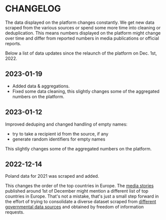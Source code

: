 # CHANGELOG

The data displayed on the platform changes constantly. We get new data scraped
from the various sources or spend some more time into cleaning or
deduplication. This means numbers displayed on the platform might change over
time and differ from reported numbers in media publications or official
reports.

Below a list of data updates since the relaunch of the platform on Dec. 1st, 2022.

## 2023-01-19

- Added [](https://ec.europa.eu/eurostat/web/nuts/national-structures) data & aggregations.
- Fixed some data cleaning, this slightly changes some of the aggregated numbers on the platform.


## 2023-01-12

Improved deduping and changed handling of empty names:
- try to take a recipient id from the source, if any
- generate random identifiers for empty names

This slightly changes some of the aggregated numbers on the platform.


## 2022-12-14

Poland data for 2021 was scraped and added.

This changes the order of the top countries in Europe. The
[media stories](https://farmsubsidy.org/stories) published around 1st of
December might mention a different list of top countries in Europe. That's not
a mistake, that's just a small step forward in the effort of trying to
consolidate a diverse dataset scraped from
[different governmental data sources](https://agriculture.ec.europa.eu/common-agricultural-policy/financing-cap/beneficiaries_en#bycountry)
and obtained by freedom of information requests.

